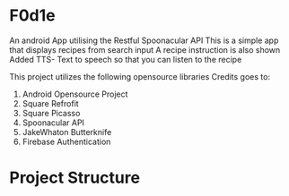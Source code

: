 # F0d1e
An android App utilising the Restful Spoonacular API 
This is a simple app that displays recipes from search input
A recipe instruction is also shown 
Added TTS- Text to speech so that you can listen to the recipe

This project utilizes the following opensource libraries
Credits goes to:
1. Android Opensource Project
2. Square Refrofit 
3. Square Picasso
4. Spoonacular API
5. JakeWhaton Butterknife
6. Firebase Authentication

# Project Structure



